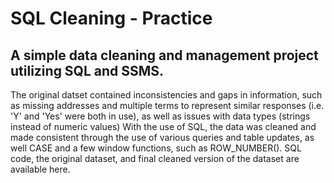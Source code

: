 # SQL Cleaning - Practice
A simple data cleaning and management project utilizing SQL and SSMS.
-
The original datset contained inconsistencies and gaps in information, such as missing addresses and multiple terms to represent similar responses (i.e. 'Y' and 'Yes' were both in use),
as well as issues with data types (strings instead of numeric values)
With the use of SQL, the data was cleaned and made consistent through the use of various queries and table updates, as well CASE and a few window functions, such as ROW_NUMBER().
SQL code, the original dataset, and final cleaned version of the dataset are available here.
